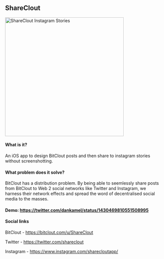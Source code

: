 ## ShareClout 

<img width="386" alt="ShareClout Instagram Stories" src="https://user-images.githubusercontent.com/83912435/130325297-f7bfb11d-2689-4d4e-8940-3100a487bb29.png">

#### What is it?
An iOS app to design BitClout posts and then share to instagram stories without screenshotting.

#### What problem does it solve?
BitClout has a distribution problem. 
By being able to seemlessly share posts from BitClout to Web 2 social networks like Twitter and Instagram, we harness their network effects and spread the word of decentralised social media to the masses. 

#### Demo: https://twitter.com/dankamel/status/1430469810551508995

#### Social links
BitClout - https://bitclout.com/u/ShareClout


Twitter - https://twitter.com/shareclout


Instagram - https://www.instagram.com/sharecloutapp/
